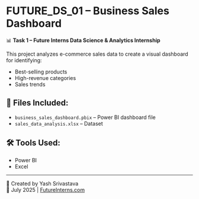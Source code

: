 # FUTURE_DS_01 – Business Sales Dashboard

📊 **Task 1 – Future Interns Data Science & Analytics Internship**

This project analyzes e-commerce sales data to create a visual dashboard for identifying:
- Best-selling products
- High-revenue categories
- Sales trends

## 📁 Files Included:
- `business_sales_dashboard.pbix` – Power BI dashboard file
- `sales_data_analysis.xlsx` – Dataset

## 🛠 Tools Used:
- Power BI
- Excel

---
🚀 Created by Yash Srivastava  
📅 July 2025 | [FutureInterns.com](https://futureinterns.com)
